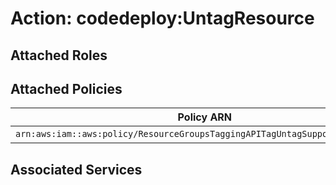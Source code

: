 # Action: codedeploy:UntagResource

## Attached Roles

## Attached Policies

| Policy ARN | Policy Name |
|------------|-------------|
| `arn:aws:iam::aws:policy/ResourceGroupsTaggingAPITagUntagSupportedResources` | [ResourceGroupsTaggingAPITagUntagSupportedResources](../policies.md#resourcegroupstaggingapitaguntagsupportedresources) |

## Associated Services

